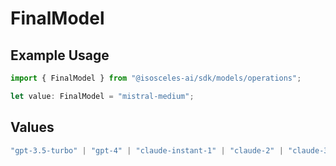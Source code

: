 # FinalModel

## Example Usage

```typescript
import { FinalModel } from "@isosceles-ai/sdk/models/operations";

let value: FinalModel = "mistral-medium";
```

## Values

```typescript
"gpt-3.5-turbo" | "gpt-4" | "claude-instant-1" | "claude-2" | "claude-3-haiku" | "claude-3-sonnet" | "claude-3-opus" | "mixtral" | "mistral-small" | "mistral-medium" | "mistral-large"
```